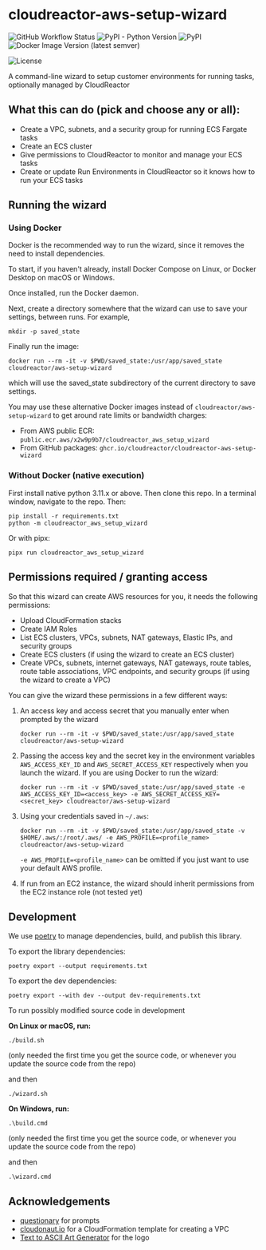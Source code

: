 # cloudreactor-aws-setup-wizard

<p>
  <img alt="GitHub Workflow Status " src="https://img.shields.io/github/actions/workflow/status/CloudReactor/cloudreactor-aws-setup-wizard/push.yml">

  <img alt="PyPI - Python Version" src="https://img.shields.io/pypi/pyversions/cloudreactor_aws_setup_wizard">

  <img alt="PyPI" src="https://img.shields.io/pypi/v/cloudreactor_aws_setup_wizard">

  <img alt="Docker Image Version (latest semver)" src="https://img.shields.io/docker/v/cloudreactor/aws-setup-wizard?label=Docker%20Image">

  <img
   src="https://img.shields.io/github/license/CloudReactor/cloudreactor-aws-setup-wizard.svg?style=flat-square"
   alt="License">

</p>

A command-line wizard to setup customer environments for running tasks,
optionally managed by CloudReactor

## What this can do (pick and choose any or all):

* Create a VPC, subnets, and a security group for running ECS Fargate tasks
* Create an ECS cluster
* Give permissions to CloudReactor to monitor and manage your ECS tasks
* Create or update Run Environments in CloudReactor so it knows how to run your ECS tasks

## Running the wizard

### Using Docker

Docker is the recommended way to run the wizard, since it removes the need to
install dependencies.

To start, if you haven't already, install Docker Compose on Linux, or
Docker Desktop on macOS or Windows.

Once installed, run the Docker daemon.

Next, create a directory somewhere that the wizard can use to save your
settings, between runs. For example,

    mkdir -p saved_state

Finally run the image:

    docker run --rm -it -v $PWD/saved_state:/usr/app/saved_state cloudreactor/aws-setup-wizard

which will use the saved_state subdirectory of the current directory to
save settings.

You may use these alternative Docker images instead of `cloudreactor/aws-setup-wizard`
to get around rate limits or bandwidth charges:

* From AWS public ECR: `public.ecr.aws/x2w9p9b7/cloudreactor_aws_setup_wizard`
* From GitHub packages: `ghcr.io/cloudreactor/cloudreactor-aws-setup-wizard`

### Without Docker (native execution)

First install native python 3.11.x or above. Then clone this repo.
In a terminal window, navigate to the repo. Then:

    pip install -r requirements.txt
    python -m cloudreactor_aws_setup_wizard

Or with pipx:

    pipx run cloudreactor_aws_setup_wizard

## Permissions required / granting access

So that this wizard can create AWS resources for you, it needs the following
permissions:

* Upload CloudFormation stacks
* Create IAM Roles
* List ECS clusters, VPCs, subnets, NAT gateways, Elastic IPs, and security
groups
* Create ECS clusters (if using the wizard to create an ECS cluster)
* Create VPCs, subnets, internet gateways, NAT gateways, route tables,
route table associations, VPC endpoints, and security groups
(if using the wizard to create a VPC)

You can give the wizard these permissions in a few different ways:

1) An access key and access secret that you manually enter when prompted by
the wizard

    ```
    docker run --rm -it -v $PWD/saved_state:/usr/app/saved_state cloudreactor/aws-setup-wizard
    ```

2) Passing the access key and the secret key in the environment variables
`AWS_ACCESS_KEY_ID` and `AWS_SECRET_ACCESS_KEY` respectively when you
launch the wizard. If you are using Docker to run the wizard:

    ```
    docker run --rm -it -v $PWD/saved_state:/usr/app/saved_state -e AWS_ACCESS_KEY_ID=<access_key> -e AWS_SECRET_ACCESS_KEY=<secret_key> cloudreactor/aws-setup-wizard
    ```
3) Using your credentials saved in `~/.aws`:

    ```
    docker run --rm -it -v $PWD/saved_state:/usr/app/saved_state -v $HOME/.aws/:/root/.aws/ -e AWS_PROFILE=<profile_name> cloudreactor/aws-setup-wizard
    ```

    `-e AWS_PROFILE=<profile_name>` can be omitted if you just want to use your
    default AWS profile.

4) If run from an EC2 instance, the wizard should inherit permissions from
the EC2 instance role (not tested yet)


## Development

We use [poetry](https://python-poetry.org/) to manage dependencies, build, and publish this library.

To export the library dependencies:

    poetry export --output requirements.txt

To export the dev dependencies:

    poetry export --with dev --output dev-requirements.txt

To run possibly modified source code in development

**On Linux or macOS, run:**

    ./build.sh

(only needed the first time you get the source code, or whenever you update the source code from the repo)

and then

    ./wizard.sh

**On Windows, run:**

    .\build.cmd

(only needed the first time you get the source code, or whenever you update the source code from the repo)

and then

    .\wizard.cmd

## Acknowledgements

* [questionary](https://github.com/tmbo/questionary) for prompts
* [cloudonaut.io](https://github.com/widdix/aws-cf-templates) for a CloudFormation
template for creating a VPC
* [Text to ASCII Art Generator](patorjk.com) for the logo
